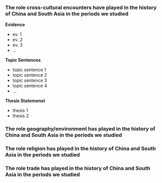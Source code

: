 ### The role cross-cultural encounters have played in the history of China and South Asia in the periods we studied

**Evidence**
- ev. 1
- ev. 2
- ev. 3
- ...

**Topic Sentences**
- topic sentence 1
- topic sentence 2
- topic sentence 3
- topic sentence 4
- ...

**Thesis Statemenst**
- thesis 1
- thesis 2

### The role geography/environment has played in the history of China and South Asia in the periods we studied
### The role religion has played in the history of China and South Asia in the periods we studied
### The role trade has played in the history of China and South Asia in the periods we studied